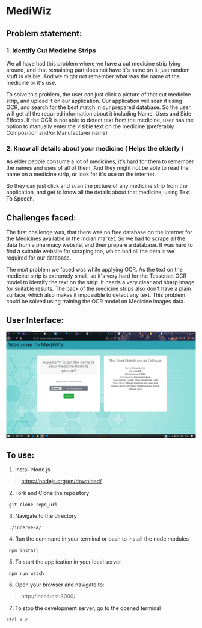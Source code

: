 # MediWiz

## Problem statement:

### 1. Identify Cut Medicine Strips
We all have had this problem where we have a cut medicine strip lying around, and that remaining part does not have it's name on it, just random stuff is visible. And we might not remember what was the name of the medicine or it's use.

To solve this problem, the user can just click a picture of that cut medicine strip, and upload it on our application.
Our application will scan it using OCR, and search for the best match in our prepared database.
So the user will get all the required information about it including Name, Uses and Side Effects. 
If the OCR is not able to detect text from the medicine, user has the option to manually enter the visible text on the medicine (preferably Composition and/or Manufacturer name)


### 2. Know all details about your medicine ( Helps the elderly )
As elder people consume a lot of medicines, it's hard for them to remember the names and uses of all of them. And they might not be able to read the name on a medicine strip, or look for it's use on the internet.

So they can just click and scan the picture of any medicine strip from the application, and get to know all the details about that medicine, using Text To Speech.

## Challenges faced:

The first challenge was, that there was no free database on the internet for the Medicines available in the Indian market. So we had to scrape all the data from a pharmacy website, and then prepare a database. It was hard to find a suitable website for scraping too, which had all the details we required for our database.

The next problem we faced was while applying OCR. As the text on the medicine strip is extremely small, so it's very hard for the Tesseract OCR model to identify the text on the strip. It needs a very clear and sharp image for suitable results. The back of the medicine strips also don't have a plain surface, which also makes it impossible to detect any text. This problem could be solved using training the OCR model on Medicine images data.

## User Interface:
![Alt text](/public/img/display.jpeg?raw=true "Title")
## To use:

1. Install Node.js

> https://nodejs.org/en/download/

2. Fork and Clone the repository

```
 git clone repo_url
```

3. Navigate to the directory

```
 ./innerve-a/
```

4. Run the command in your terminal or bash to install the node modules

```
 npm install
```

5. To start the application in your local server

```
 npm run watch
```

6. Open your browser and navigate to:

> http://localhost:3000/

7. To stop the development server, go to the opened terminal

```
ctrl + c
```
